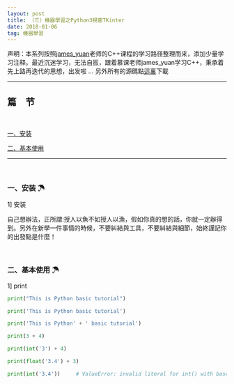 ```yaml
---
layout: post
title: （三）機器學習之Python3視窗TKinter
date: 2018-01-06
tag: 機器學習
---
```


声明：本系列按照[james_yuan](http://www.imooc.com/u/1349694/courses?sort=publish)老师的C++课程的学习路径整理而来，添加少量学习注释。最近沉迷学习，无法自拔，跟着慕课老师james_yuan学习C++，秉承着先上路再迭代的思想，出发啦 ... 另外所有的源碼點[這裏](http://www.imooc.com/u/1349694/courses?sort=publish)下載

---

## 篇&emsp;节

<br />

[一、安装](#1)

[二、基本使用](#2)

---

<br />

<h3 id="1"> 一、安装 ☂</h3>

1] 安装

自己想辦法，正所謂:授人以魚不如授人以漁，假如你真的想的話，你就一定辦得到。另外在新學一件事情的時候，不要糾結與工具，不要糾結與細節，始終謹記你的出發點是什麼！

<br />

<h3 id="2"> 二、基本使用 ☂</h3>

1] print

```Python
print("This is Python basic tutorial")

print('This is Python basic tutorial')

print('This is Python' + ' basic tutorial')

print(3 + 4)

print(int('3') + 4)

print(float('3.4') + 3)

print(int('3.4'))     # ValueError: invalid literal for int() with base 10: '3.4'
```
